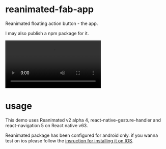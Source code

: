 
# reanimated-fab-app

Reanimated floating action button - the app.

I may also publish a npm package for it.

![demo](https://i.imgur.com/h9HdrKl.mp4)

# usage

This demo uses Reanimated v2 alpha 4, react-native-gesture-handler and react-navigation 5 on React native v63.

Reanimated package has been configured for android only. if you wanna test on ios please follow the [insruction for installing it on IOS](https://docs.swmansion.com/react-native-reanimated/docs/next/installation#ios).
